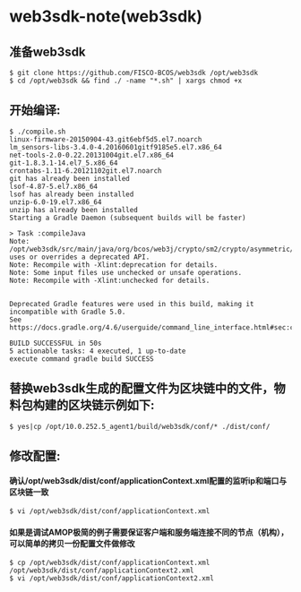 # web3sdk-note(web3sdk)
## 准备web3sdk
```
$ git clone https://github.com/FISCO-BCOS/web3sdk /opt/web3sdk
$ cd /opt/web3sdk && find ./ -name "*.sh" | xargs chmod +x
```
## 开始编译:
```
$ ./compile.sh
linux-firmware-20150904-43.git6ebf5d5.el7.noarch
lm_sensors-libs-3.4.0-4.20160601gitf9185e5.el7.x86_64
net-tools-2.0-0.22.20131004git.el7.x86_64
git-1.8.3.1-14.el7_5.x86_64
crontabs-1.11-6.20121102git.el7.noarch
git has already been installed
lsof-4.87-5.el7.x86_64
lsof has already been installed
unzip-6.0-19.el7.x86_64
unzip has already been installed
Starting a Gradle Daemon (subsequent builds will be faster)

> Task :compileJava 
Note: /opt/web3sdk/src/main/java/org/bcos/web3j/crypto/sm2/crypto/asymmetric/SM2Algorithm.java uses or overrides a deprecated API.
Note: Recompile with -Xlint:deprecation for details.
Note: Some input files use unchecked or unsafe operations.
Note: Recompile with -Xlint:unchecked for details.


Deprecated Gradle features were used in this build, making it incompatible with Gradle 5.0.
See https://docs.gradle.org/4.6/userguide/command_line_interface.html#sec:command_line_warnings

BUILD SUCCESSFUL in 50s
5 actionable tasks: 4 executed, 1 up-to-date
execute command gradle build SUCCESS
```
## 替换web3sdk生成的配置文件为区块链中的文件，物料包构建的区块链示例如下:
```
$ yes|cp /opt/10.0.252.5_agent1/build/web3sdk/conf/* ./dist/conf/
```
## 修改配置:
#### 确认/opt/web3sdk/dist/conf/applicationContext.xml配置的监听ip和端口与区块链一致
```
$ vi /opt/web3sdk/dist/conf/applicationContext.xml  
```
#### 如果是调试AMOP极简的例子需要保证客户端和服务端连接不同的节点（机构），可以简单的拷贝一份配置文件做修改
```
$ cp /opt/web3sdk/dist/conf/applicationContext.xml /opt/web3sdk/dist/conf/applicationContext2.xml
$ vi /opt/web3sdk/dist/conf/applicationContext2.xml  
```
